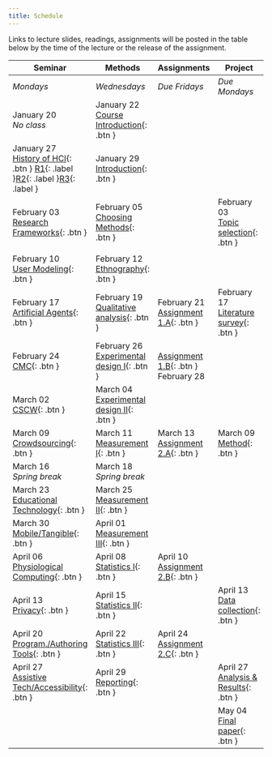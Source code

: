 ```yaml
---
title: Schedule
---
```


Links to lecture slides, readings, assignments will be posted in the table below by the time of the lecture or the release of the assignment.

| **Seminar**                                                  | **Methods**                                      | **Assignments**                         | **Project**                                   |
| ------------------------------------------------------------ | ------------------------------------------------ | --------------------------------------- | --------------------------------------------- |
| *Mondays*                                                    | *Wednesdays*                                     | *Due Fridays*                           | *Due Mondays*                                 |
| January 20<br />*No class*                                   | January 22<br /><span class="fs-3">[Course Introduction](){: .btn }</span> |                                         |                                               |
| January 27<br /><span class="fs-3">[History of HCI](){: .btn }</span> [R1](){: .label }[R2](){: .label }[R3](){: .label } | January 29<br /><span class="fs-3">[Introduction](){: .btn }</span>        |                                         |                                               |
| February 03<br /><span class="fs-3">[Research Frameworks](){: .btn }</span>                  | February 05<br /><span class="fs-3">[Choosing Methods](){: .btn }</span>   |                                         | February 03<br /><span class="fs-3">[Topic selection](){: .btn }</span> |
|                                                              |                                                  |                                         |                                               |
| February 10<br /><span class="fs-3">[User Modeling](){: .btn }</span>                  | February 12<br /><span class="fs-3">[Ethnography](){: .btn }</span>        |                                         |                                               |
| February 17<br /><span class="fs-3">[Artificial Agents](){: .btn }</span>                    | February 19<br /><span class="fs-3">[Qualitative analysis](){: .btn }</span>     | February 21<br /><span class="fs-3">[Assignment 1.A](){: .btn }</span>  | February 17<br /><span class="fs-3">[Literature survey](){: .btn }</span>     |
| February 24<br /><span class="fs-3">[CMC](){: .btn }</span>                                  | February 26<br /><span class="fs-3">[Experimental design I](){: .btn }</span>    | <br /><span class="fs-3">[Assignment 1.B](){: .btn }</span> February 28 |                                               |
| March 02<br /><span class="fs-3">[CSCW](){: .btn }</span>                                    | March 04<br /><span class="fs-3">[Experimental design II](){: .btn }</span>      |                                         |                                               |
| March 09<br /><span class="fs-3">[Crowdsourcing](){: .btn }</span>                           | March 11<br /><span class="fs-3">[Measurement I](){: .btn }</span>               | March 13<br /><span class="fs-3">[Assignment 2.A](){: .btn }</span>     | March 09<br /><span class="fs-3">[Method](){: .btn }</span>                   |
| March 16<br />*Spring break*                                      | March 18<br />*Spring break*                           |                                         |                                               |
| March 23<br /><span class="fs-3">[Educational Technology](){: .btn }</span>                  | March 25<br /><span class="fs-3">[Measurement II](){: .btn }</span>              |                                         |                                               |
| March 30<br /><span class="fs-3">[Mobile/Tangible](){: .btn }</span>                         | April 01<br /><span class="fs-3">[Measurement III](){: .btn }</span>             |                                         |                                               |
| April 06<br /><span class="fs-3">[Physiological Computing](){: .btn }</span>                 | April 08<br /><span class="fs-3">[Statistics I](){: .btn }</span>                | April 10<br /><span class="fs-3">[Assignment 2.B](){: .btn }</span>     |                                               |
| April 13<br /><span class="fs-3">[Privacy](){: .btn }</span>                                 | April 15<br /><span class="fs-3">[Statistics II](){: .btn }</span>               |                                         | April 13<br /><span class="fs-3">[Data collection](){: .btn }</span>          |
| April 20<br /><span class="fs-3">[Program./Authoring Tools](){: .btn }</span>                | April 22<br /><span class="fs-3">[Statistics III](){: .btn }</span>              | April 24<br /><span class="fs-3">[Assignment 2.C](){: .btn }</span>     |                                               |
| April 27<br /><span class="fs-3">[Assistive Tech/Accessibility](){: .btn }</span>            | April 29<br /><span class="fs-3">[Reporting](){: .btn }</span>                   |                                         | April 27<br /><span class="fs-3">[Analysis & Results](){: .btn }</span>       |
|                                                              |                                                  |                                         | May 04<br /><span class="fs-3">[Final paper](){: .btn }</span>                |